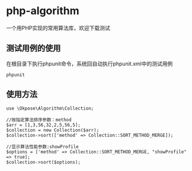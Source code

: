 # php-algorithm
一个用PHP实现的常用算法库，欢迎下载测试

## 测试用例的使用
在根目录下执行phpunit命令，系统回自动执行phpunit.xml中的测试用例
```
phpunit
```

## 使用方法
```
use \Okpose\Algorithm\Collection;

//按指定算法排序参数：method
$arr = [1,3,56,32,2,5,56,5];
$collection = new Collection($arr);
$collection->sort(['method' => Collection::SORT_METHOD_MERGE]);

//显示算法性能参数:showProfile
$options = ['method' => Collection::SORT_METHOD_MERGE, "showProfile" => true];
$collection->sort($options);



```